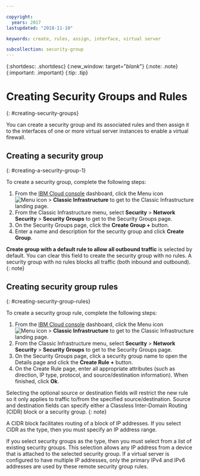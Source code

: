 ```yaml
---

copyright:
  years: 2017
lastupdated: "2018-11-10"

keywords: create, rules, assign, interface, virtual server

subcollection: security-group
---
```


{:shortdesc: .shortdesc}
{:new_window: target="_blank_"}
{:note: .note}
{:important: .important}
{:tip: .tip}


# Creating Security Groups and Rules
{: #creating-security-groups}

You can create a security group and its associated rules and then assign it to the interfaces of one or more virtual server instances to enable a virtual firewall.

## Creating a security group
{: #creating-a-security-group-1}

To create a security group, complete the following steps:

1. From the [IBM Cloud console](https://cloud.ibm.com/) dashboard, click the Menu icon ![Menu icon](../../icons/icon_hamburger.svg) > **Classic Infrastructure** to get to the Classic Infrastructure landing page.
2. From the Classic Infrastructure menu, select **Security** >  **Network Security** > **Security Groups** to get to the Security Groups page.
3. On the Security Groups page, click the **Create Group +** button.
4. Enter a name and description for the security group and click **Create Group**.

**Create group with a default rule to allow all outbound traffic** is selected by default. You can clear this field to create the security group with no rules. A security group with no rules blocks all traffic (both inbound and outbound).
{: note}

## Creating security group rules
{: #creating-security-group-rules}

To create a security group rule, complete the following steps:

1. From the [IBM Cloud console](https://cloud.ibm.com/) dashboard, click the Menu icon ![Menu icon](../../icons/icon_hamburger.svg) > **Classic Infrastructure** to get to the Classic Infrastructure landing page.
2. From the Classic Infrastructure menu, select **Security** >  **Network Security** > **Security Groups** to get to the Security Groups page.
3. On the Security Groups page, click a security group name to open the Details page and click the **Create Rule +** button.
4. On the Create Rule page, enter all appropriate attributes (such as direction, IP type, protocol, and source/destination information). When finished, click **Ok**.

Selecting the optional source or destination fields will restrict the new rule so it only applies to traffic to/from the specified source/destination. Source and destination fields can specify either a Classless Inter-Domain Routing (CIDR) block or a security group.
{: note}

A CIDR block facilitates routing of a block of IP addresses.  If you select CIDR as the type, then you must specify an IP address range.

If you select security groups as the type, then you must select from a list of existing security groups. This selection allows any IP address from a device that is attached to the selected security group. If a virtual server is configured to have multiple IP addresses, only the primary IPv4 and IPv6 addresses are used by these remote security group rules.

